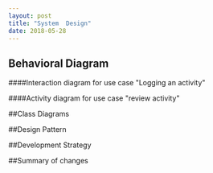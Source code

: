 ```yaml
---
layout: post
title: "System  Design"
date: 2018-05-28
---
```


## Behavioral Diagram 

####Interaction diagram for use case "Logging an activity"

####Activity diagram for use case "review activity"


##Class Diagrams

##Design Pattern 

##Development Strategy

##Summary of changes

